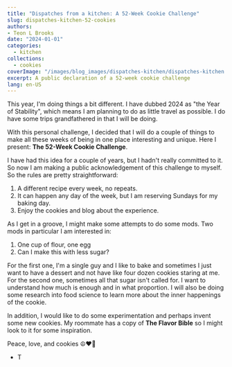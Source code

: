 ```yaml
---
title: "Dispatches from a kitchen: A 52-Week Cookie Challenge"
slug: dispatches-kitchen-52-cookies
authors:
- Teon L Brooks
date: "2024-01-01"
categories:
  - kitchen
collections:
  - cookies
coverImage: "/images/blog_images/dispatches-kitchen/dispatches-kitchen.jpg"
excerpt: A public declaration of a 52-week cookie challenge
lang: en-US
---
```


This year, I'm doing things a bit different. I have dubbed 2024 as "the Year of Stability", which means I am planning to do as little travel as possible. I do have some trips grandfathered in that I will be doing.

With this personal challenge, I decided that I will do a couple of things to make all these weeks of being in one place interesting and unique. Here I present: **The 52-Week Cookie Challenge**.

I have had this idea for a couple of years, but I hadn't really committed to it. So now I am making a public acknowledgement of this challenge to myself. So the rules are pretty straightforward:

1. A different recipe every week, no repeats.
2. It can happen any day of the week, but I am reserving Sundays for my baking day.
3. Enjoy the cookies and blog about the experience.

As I get in a groove, I might make some attempts to do some mods. Two mods in particular I am interested in:

1. One cup of flour, one egg
2. Can I make this with less sugar?

For the first one, I'm a single guy and I like to bake and sometimes I just want to have a dessert and not have like four dozen cookies staring at me. For the second one, sometimes all that sugar isn't called for. I want to understand how much is enough and in what proportion. I will also be doing some research into food science to learn more about the inner happenings of the cookie.

In addition, I would like to do some experimentation and perhaps invent some new cookies. My roommate has a copy of __The Flavor Bible__ so I might look to it for some inspiration.

Peace, love, and cookies
☮️❤️🍪
- T

